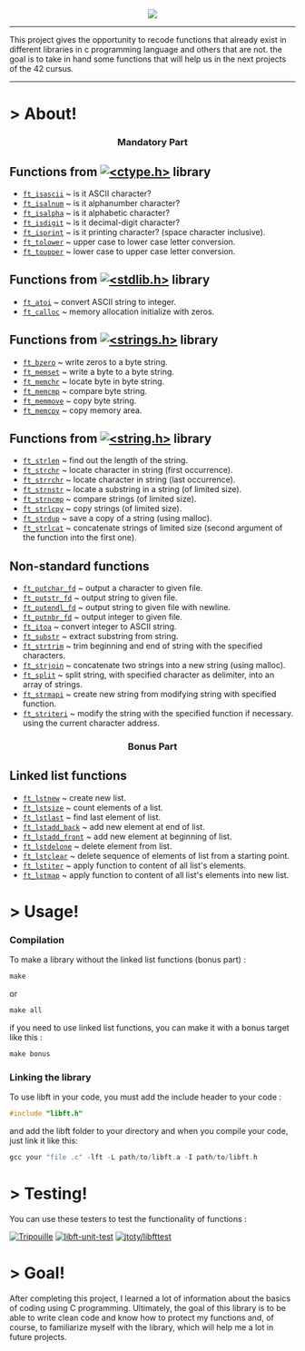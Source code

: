 
<div align="center">
<img src="https://gitlab.com/uploads/-/system/project/avatar/10815567/libft.png">
</div>

<hr/>

This project gives the opportunity to recode functions that already exist in different libraries in c programming language and others that are not. the goal is to take in hand some functions that will help us in the next projects of the 42 cursus.

<hr/>

# > About!

<h3 align="center">Mandatory Part</h3>

## Functions from [![<ctype.h>](https://img.shields.io/badge/-%3Cctype.h%3E-blue)](https://devdocs.io/c/string/byte) library

- [`ft_isascii`](https://github.com/Mou-SED/libft-42-cursus/blob/updating/src/ft_isascii.c) ~ is it ASCII character?
- [`ft_isalnum`](https://github.com/Mou-SED/libft-42-cursus/blob/updating/src/ft_isalnum.c) ~ is it alphanumber character?
- [`ft_isalpha`](https://github.com/Mou-SED/libft-42-cursus/blob/updating/src/ft_isalpha.c) ~ is it alphabetic character?
- [`ft_isdigit`](https://github.com/Mou-SED/libft-42-cursus/blob/updating/src/ft_isdigit.c) ~ is it decimal-digit character?
- [`ft_isprint`](https://github.com/Mou-SED/libft-42-cursus/blob/updating/src/ft_isprint.c) ~ is it printing character? (space character inclusive).
- [`ft_tolower`](https://github.com/Mou-SED/libft-42-cursus/blob/updating/src/ft_tolower.c) ~ upper case to lower case letter conversion.
- [`ft_toupper`](https://github.com/Mou-SED/libft-42-cursus/blob/updating/src/ft_toupper.c) ~ lower case to upper case letter conversion.

## Functions from [![<stdlib.h>](https://img.shields.io/badge/-%3Cstdlib.h%3E-blue)](https://devdocs.io/c/memory) library

- [`ft_atoi`](https://github.com/Mou-SED/libft-42-cursus/blob/updating/src/ft_atoi.c) ~ convert ASCII string to integer.
- [`ft_calloc`](https://github.com/Mou-SED/libft-42-cursus/blob/updating/src/ft_calloc.c) ~ memory allocation initialize with zeros.

## Functions from [![<strings.h>](https://img.shields.io/badge/-%3Cstrings.h%3E-blue)](https://fr.wikipedia.org/wiki/String.h) library

- [`ft_bzero`](https://github.com/Mou-SED/libft-42-cursus/blob/updating/src/ft_bzero.c) ~ write zeros to a byte string.
- [`ft_memset`](https://github.com/Mou-SED/libft-42-cursus/blob/updating/src/ft_memset.c) ~ write a byte to a byte string.
- [`ft_memchr`](https://github.com/Mou-SED/libft-42-cursus/blob/updating/src/ft_memchr.c) ~ locate byte in byte string.
- [`ft_memcmp`](https://github.com/Mou-SED/libft-42-cursus/blob/updating/src/ft_memcmp.c) ~ compare byte string.
- [`ft_memmove`](https://github.com/Mou-SED/libft-42-cursus/blob/updating/src/ft_memmove.c) ~ copy byte string.
- [`ft_memcpy`](https://github.com/Mou-SED/libft-42-cursus/blob/updating/src/ft_memcpy.c) ~ copy memory area.

## Functions from [![<string.h>](https://img.shields.io/badge/-%3Cstring.h%3E-blue)](https://devdocs.io/c/string/byte) library

- [`ft_strlen`](https://github.com/Mou-SED/libft-42-cursus/blob/updating/src/ft_strlen.c) ~ find out the length of the string.
- [`ft_strchr`](https://github.com/Mou-SED/libft-42-cursus/blob/updating/src/ft_strchr.c) ~ locate character in string (first occurrence).
- [`ft_strrchr`](https://github.com/Mou-SED/libft-42-cursus/blob/updating/src/ft_strrchr.c) ~ locate character in string (last occurrence).
- [`ft_strnstr`](https://github.com/Mou-SED/libft-42-cursus/blob/updating/src/ft_strnstr.c) ~ locate a substring in a string (of limited size).
- [`ft_strncmp`](https://github.com/Mou-SED/libft-42-cursus/blob/updating/src/ft_strncmp.c) ~ compare strings (of limited size).
- [`ft_strlcpy`](https://github.com/Mou-SED/libft-42-cursus/blob/updating/src/ft_strlcpy.c) ~ copy strings (of limited size).
- [`ft_strdup`](https://github.com/Mou-SED/libft-42-cursus/blob/updating/src/ft_strdup.c) ~ save a copy of a string (using malloc).
- [`ft_strlcat`](https://github.com/Mou-SED/libft-42-cursus/blob/updating/src/ft_strlcat.c) ~ concatenate strings of limited size (second argument of the function into the first one).

## Non-standard functions

- [`ft_putchar_fd`](https://github.com/Mou-SED/libft-42-cursus/blob/updating/src/ft_putchar_fd.c) ~ output a character to given file.
- [`ft_putstr_fd`](https://github.com/Mou-SED/libft-42-cursus/blob/updating/src/ft_putstr_fd.c) ~ output string to given file.
- [`ft_putendl_fd`](https://github.com/Mou-SED/libft-42-cursus/blob/updating/src/ft_putendl_fd.c) ~ output string to given file with newline.
- [`ft_putnbr_fd`](https://github.com/Mou-SED/libft-42-cursus/blob/updating/src/ft_putnbr_fd.c) ~ output integer to given file.
- [`ft_itoa`](https://github.com/Mou-SED/libft-42-cursus/blob/updating/src/ft_itoa.c) ~ convert integer to ASCII string.
- [`ft_substr`](https://github.com/Mou-SED/libft-42-cursus/blob/updating/src/ft_substr.c) ~ extract substring from string.
- [`ft_strtrim`](https://github.com/Mou-SED/libft-42-cursus/blob/updating/src/ft_strtrim.c) ~ trim beginning and end of string with the specified characters.
- [`ft_strjoin`](https://github.com/Mou-SED/libft-42-cursus/blob/updating/src/ft_strjoin.c) ~ concatenate two strings into a new string (using malloc).
- [`ft_split`](https://github.com/Mou-SED/libft-42-cursus/blob/updating/src/ft_split.c) ~ split string, with specified character as delimiter, into an array of strings.
- [`ft_strmapi`](https://github.com/Mou-SED/libft-42-cursus/blob/updating/src/ft_strmapi.c) ~ create new string from modifying string with specified function.
- [`ft_striteri`](https://github.com/Mou-SED/libft-42-cursus/blob/updating/src/ft_striteri.c) ~ modify the string with the specified function if necessary. using the current character address.

<h3 align="center">Bonus Part</h3>

## Linked list functions

- [`ft_lstnew`](https://github.com/Mou-SED/libft-42-cursus/blob/updating/src/bonus/ft_lstnew.c) ~ create new list.
- [`ft_lstsize`](https://github.com/Mou-SED/libft-42-cursus/blob/updating/src/bonus/ft_lstsize.c) ~ count elements of a list.
- [`ft_lstlast`](https://github.com/Mou-SED/libft-42-cursus/blob/updating/src/bonus/ft_lstlast.c) ~ find last element of list.
- [`ft_lstadd_back`](https://github.com/Mou-SED/libft-42-cursus/blob/updating/src/bonus/ft_lstadd_back.c) ~ add new element at end of list.
- [`ft_lstadd_front`](https://github.com/Mou-SED/libft-42-cursus/blob/updating/src/bonus/ft_lstadd_front.c) ~ add new element at beginning of list.
- [`ft_lstdelone`](https://github.com/Mou-SED/libft-42-cursus/blob/updating/src/bonus/ft_lstdelone.c) ~ delete element from list.
- [`ft_lstclear`](https://github.com/Mou-SED/libft-42-cursus/blob/updating/src/bonus/ft_lstclear.c) ~ delete sequence of elements of list from a starting point.
- [`ft_lstiter`](https://github.com/Mou-SED/libft-42-cursus/blob/updating/src/bonus/ft_lstiter.c) ~ apply function to content of all list's elements.
- [`ft_lstmap`](https://github.com/Mou-SED/libft-42-cursus/blob/updating/src/bonus/ft_lstmap.c) ~ apply function to content of all list's elements into new list.
  
# > Usage!

### Compilation

To make a library without the linked list functions (bonus part) :

```c
make
```
or
```c
make all
```
if you need to use linked list functions, you can make it with a bonus target like this :
```c
make bonus
```

### Linking the library

To use libft in your code, you must add the include header to your code :

```c
#include "libft.h"
```
and add the libft folder to your directory and when you compile your code, just link it like this:

```c
gcc your "file .c" -lft -L path/to/libft.a -I path/to/libft.h
```

# > Testing!

You can use these testers to test the functionality of functions :

[![Tripouille](https://img.shields.io/badge/-Tripouille%2FTester-green)](https://github.com/Tripouille/libftTester) [![libft-unit-test](https://img.shields.io/badge/-alelievr%20%2F%20libft--unit--test-green)](https://github.com/alelievr/libft-unit-test) [![jtoty/libfttest](https://img.shields.io/badge/-jtoty%2FLibftest-green)](https://github.com/jtoty/Libftest)

# > Goal!

After completing this project, I learned a lot of information about the basics of coding using C programming. Ultimately, the goal of this library is to be able to write clean code and know how to protect my functions and, of course, to familiarize myself with the library, which will help me a lot in future projects.
